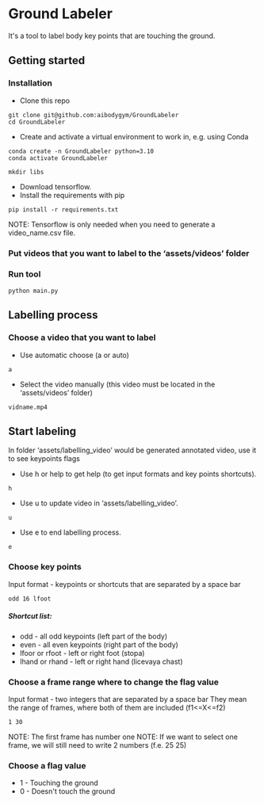 # Ground Labeler
It's a tool to label body key points that are touching the ground.

## Getting started

### Installation

- Clone this repo
```buildoutcfg
git clone git@github.com:aibodygym/GroundLabeler
cd GroundLabeler
```
- Create and activate a virtual environment to work in, e.g. using Conda
```buildoutcfg
conda create -n GroundLabeler python=3.10
conda activate GroundLabeler
```
```mkdir libs```
- Download tensorflow.
- Install the requirements with pip
```buildoutcfg
pip install -r requirements.txt
```
NOTE: Tensorflow is only needed when you need to generate a video_name.csv file.
### Put videos that you want to label to the ‘assets/videos’ folder

### Run tool

```buildoutcfg
python main.py
```

## Labelling process

### Choose a video that you want to label

- Use automatic choose (a or auto)
```buildoutcfg
a
```

- Select the video manually (this video must be located in the ‘assets/videos’ folder)
```buildoutcfg
vidname.mp4
```

## Start labeling

In folder ‘assets/labelling_video’ would be generated annotated video, use it to see keypoints flags

- Use h or help to get help (to get input formats and key points shortcuts).
```buildoutcfg
h
```
- Use u to update video in ‘assets/labelling_video’.
```buildoutcfg
u
```
- Use e to end labelling process.
```buildoutcfg
e
```

### Choose key points

Input format - keypoints or shortcuts that are separated by a space bar
```buildoutcfg
odd 16 lfoot
```
##### Shortcut list:
- odd - all odd keypoints (left part of the body)
- even - all even keypoints (right part of the body)
- lfoor or rfoot - left or right foot (stopa)
- lhand or rhand - left or right hand (licevaya chast)

### Choose a frame range where to change the flag value

Input format - two integers that are separated by a space bar
They mean the range of frames, where both of them are included (f1<=X<=f2)
```buildoutcfg
1 30
```
NOTE: The first frame has number one
NOTE: If we want to select one frame, we will still need to write 2 numbers (f.e. 25 25)

### Choose a flag value
- 1 - Touching the ground
- 0 - Doesn't touch the ground
